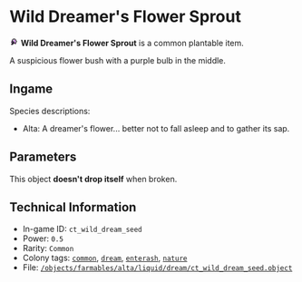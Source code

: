 # Wild Dreamer's Flower Sprout

<img src="https://raw.githubusercontent.com/Ceterai/Enternia/main/objects/farmables/alta/liquid/dream/icon.png" alt="Wild Dreamer's Flower Sprout icon" loading="lazy" height="16px" width="auto" /> **Wild Dreamer's Flower Sprout** is a common plantable item.

A suspicious flower bush with a purple bulb in the middle.

## Ingame

Species descriptions:

- Alta: A dreamer's flower... better not to fall asleep and to gather its sap.

## Parameters

This object **doesn't drop itself** when broken.

## Technical Information

- In-game ID: `ct_wild_dream_seed`
- Power: `0.5`
- Rarity: `Common`
- Colony tags: [`common`](https://ceterai.github.io/MyEnternia/Wiki/Tags/Common), [`dream`](https://ceterai.github.io/MyEnternia/Wiki/Tags/Dream), [`enterash`](https://ceterai.github.io/MyEnternia/Wiki/Tags/Enterash), [`nature`](https://ceterai.github.io/MyEnternia/Wiki/Tags/Nature)
- File: [`/objects/farmables/alta/liquid/dream/ct_wild_dream_seed.object`](https://github.com/Ceterai/Enternia/blob/main/objects/farmables/alta/liquid/dream/ct_wild_dream_seed.object)
